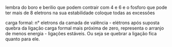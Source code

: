 
lembra do boro e berilio que podem contrair com 4 e 6 e o fosforo que pode ter mais de 8 eletrons na sua estabilidade coloque todas as excessões 


carga formal: n° eletrons da camada de valência - elétrons após suposta quebra da ligação
carga formal mais próxima de zero, representa o arranjo de menos energia - ligações estáveis. Ou seja se quebrar a ligação fica quanto para ele. 


